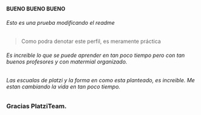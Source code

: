 **BUENO BUENO BUENO**
###### Esto es una prueba modificando el readme
> Como podra denotar este perfil, es meramente práctica 

###### Es increible lo que se puede aprender en tan poco tiempo pero con tan buenos profesores y con matermial organizado.

###### Las escualas de platzi y la forma en como esta planteado, es increible. Me estan cambiando la vida en tan poco tiempo.

### Gracias PlatziTeam.
